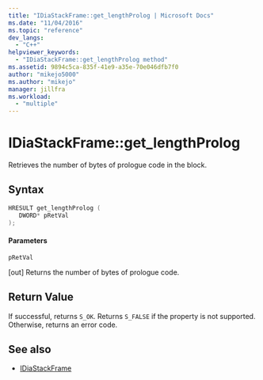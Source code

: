 ```yaml
---
title: "IDiaStackFrame::get_lengthProlog | Microsoft Docs"
ms.date: "11/04/2016"
ms.topic: "reference"
dev_langs:
  - "C++"
helpviewer_keywords:
  - "IDiaStackFrame::get_lengthProlog method"
ms.assetid: 9894c5ca-835f-41e9-a35e-70e046dfb7f0
author: "mikejo5000"
ms.author: "mikejo"
manager: jillfra
ms.workload:
  - "multiple"
---
```

# IDiaStackFrame::get_lengthProlog
Retrieves the number of bytes of prologue code in the block.

## Syntax

```C++
HRESULT get_lengthProlog ( 
   DWORD* pRetVal
);
```

#### Parameters
 `pRetVal`

[out] Returns the number of bytes of prologue code.

## Return Value
 If successful, returns `S_OK`. Returns `S_FALSE` if the property is not supported. Otherwise, returns an error code.

## See also
- [IDiaStackFrame](../../debugger/debug-interface-access/idiastackframe.md)